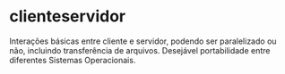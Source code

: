 # clienteservidor

Interações básicas entre cliente e servidor, podendo ser paralelizado ou não, incluindo transferência de arquivos.
Desejável portabilidade entre diferentes Sistemas Operacionais.
